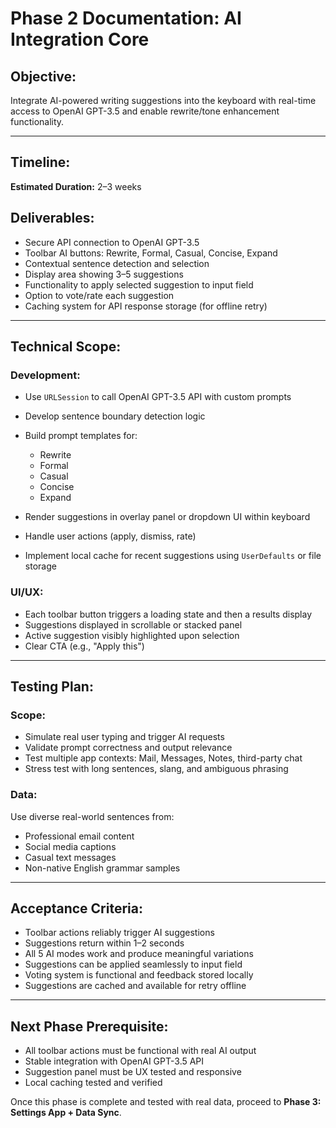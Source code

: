 # Phase 2 Documentation: AI Integration Core

## Objective:

Integrate AI-powered writing suggestions into the keyboard with real-time access to OpenAI GPT-3.5 and enable rewrite/tone enhancement functionality.

---

## Timeline:

**Estimated Duration:** 2–3 weeks

## Deliverables:

* Secure API connection to OpenAI GPT-3.5
* Toolbar AI buttons: Rewrite, Formal, Casual, Concise, Expand
* Contextual sentence detection and selection
* Display area showing 3–5 suggestions
* Functionality to apply selected suggestion to input field
* Option to vote/rate each suggestion
* Caching system for API response storage (for offline retry)

---

## Technical Scope:

### Development:

* Use `URLSession` to call OpenAI GPT-3.5 API with custom prompts
* Develop sentence boundary detection logic
* Build prompt templates for:

  * Rewrite
  * Formal
  * Casual
  * Concise
  * Expand
* Render suggestions in overlay panel or dropdown UI within keyboard
* Handle user actions (apply, dismiss, rate)
* Implement local cache for recent suggestions using `UserDefaults` or file storage

### UI/UX:

* Each toolbar button triggers a loading state and then a results display
* Suggestions displayed in scrollable or stacked panel
* Active suggestion visibly highlighted upon selection
* Clear CTA (e.g., "Apply this")

---

## Testing Plan:

### Scope:

* Simulate real user typing and trigger AI requests
* Validate prompt correctness and output relevance
* Test multiple app contexts: Mail, Messages, Notes, third-party chat
* Stress test with long sentences, slang, and ambiguous phrasing

### Data:

Use diverse real-world sentences from:

* Professional email content
* Social media captions
* Casual text messages
* Non-native English grammar samples

---

## Acceptance Criteria:

* Toolbar actions reliably trigger AI suggestions
* Suggestions return within 1–2 seconds
* All 5 AI modes work and produce meaningful variations
* Suggestions can be applied seamlessly to input field
* Voting system is functional and feedback stored locally
* Suggestions are cached and available for retry offline

---

## Next Phase Prerequisite:

* All toolbar actions must be functional with real AI output
* Stable integration with OpenAI GPT-3.5 API
* Suggestion panel must be UX tested and responsive
* Local caching tested and verified

Once this phase is complete and tested with real data, proceed to **Phase 3: Settings App + Data Sync**.
